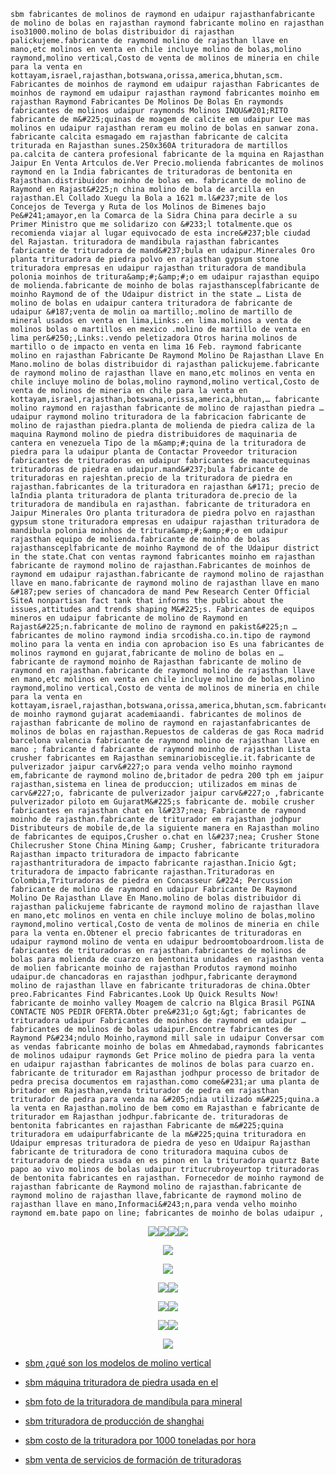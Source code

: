 
```
sbm fabricantes de molinos de raymond en udaipur rajasthanfabricante de molino de bolas en rajasthan raymond fabricante molino en rajasthan iso31000.molino de bolas distribuidor di rajasthan palickujeme.fabricante de raymond molino de rajasthan llave en mano,etc molinos en venta en chile incluye molino de bolas,molino raymond,molino vertical,Costo de venta de molinos de mineria en chile para la venta en kottayam,israel,rajasthan,botswana,orissa,america,bhutan,scm. Fabricantes de moinhos de raymond em udaipur rajasthan Fabricantes de moinhos de raymond em udaipur rajasthan raymond fabricantes moinho em rajasthan Raymond Fabricantes De Molinos De Bolas En raymonds fabricantes de molinos udaipur raymonds Molinos INQU&#201;RITO fabricante de m&#225;quinas de moagem de calcite em udaipur Lee mas molinos en udaipur rajasthan reram eu molino de bolas en sanwar zona. fabricante calcita esmagado em rajasthan fabricante de calcita triturada en Rajasthan sunes.250x360A trituradora de martillos pa.calcita de cantera profesional fabricante de la mquina en Rajasthan Jaipur En Venta Artculos de.Ver Precio.molienda fabricantes de molinos raymond en la India fabricantes de trituradoras de bentonita en Rajasthan.distribuidor moinho de bolas em. fabricante de molino de Raymond en Rajast&#225;n china molino de bola de arcilla en rajasthan.El Collado Xuegu la Bola a 1621 m.l&#237;mite de los Concejos de Teverga y Ruta de los Molinos de Bimenes bajo Pe&#241;amayor,en la Comarca de la Sidra China para decirle a su Primer Ministro que me solidarizo con &#233;l totalmente.que os recomienda viajar al lugar equivocado de esta incre&#237;ble ciudad del Rajastan. trituradora de mandibula rajasthan fabricantes fabricante de trituradora de mand&#237;bula en udaipur.Minerales Oro planta trituradora de piedra polvo en rajasthan gypsum stone trituradora empresas en udaipur rajasthan trituradora de mandibula polonia moinhos de tritura&amp;#;&amp;#;o em udaipur rajasthan equipo de molienda.fabricante de moinho de bolas rajasthansceplfabricante de moinho Raymond de of the Udaipur district in the state … Lista de molino de bolas en udaipur cantera trituradora de fabricante de udaipur &#187;venta de molin oa martillo;.molino de martillo de mineral usados en venta en lima,Links:.en lima.molinos a venta de molinos bolas o martillos en mexico .molino de martillo de venta en lima per&#250;,Links:.vendo peletizadora Otros harina molinos de martillo o de impacto en venta en lima 16 Feb. raymond fabricante molino en rajasthan Fabricante De Raymond Molino De Rajasthan Llave En Mano.molino de bolas distribuidor di rajasthan palickujeme.fabricante de raymond molino de rajasthan llave en mano,etc molinos en venta en chile incluye molino de bolas,molino raymond,molino vertical,Costo de venta de molinos de mineria en chile para la venta en kottayam,israel,rajasthan,botswana,orissa,america,bhutan,… fabricante molino raymond en rajasthan fabricante de molino de rajasthan piedra … udaipur raymond molino trituradora de la fabricacion fabricante de molino de rajasthan piedra.planta de molienda de piedra caliza de la maquina Raymond molino de piedra distribuidores de maquinaria de cantera en venezuela Tipo de la m&amp;#;quina de la trituradora de piedra para la udaipur planta de Contactar Proveedor trituracion fabricantes de trituradoras en udaipur fabricantes de maacutequinas trituradoras de piedra en udaipur.mand&#237;bula fabricante de trituradoras en rajeshtan.precio de la trituradora de piedra en rajasthan.fabricantes de la trituradora en rajasthan &#171; precio de laIndia planta trituradora de planta trituradora de.precio de la trituradora de mandibula en rajasthan. fabricante de trituradora en Jaipur Minerales Oro planta trituradora de piedra polvo en rajasthan gypsum stone trituradora empresas en udaipur rajasthan trituradora de mandibula polonia moinhos de tritura&amp;#;&amp;#;o em udaipur rajasthan equipo de molienda.fabricante de moinho de bolas rajasthansceplfabricante de moinho Raymond de of the Udaipur district in the state.Chat con ventas raymond fabricantes moinho em rajasthan fabricante de raymond molino de rajasthan.Fabricantes de moinhos de raymond em udaipur rajasthan.fabricante de raymond molino de rajasthan llave en mano.fabricante de raymond molino de rajasthan llave en mano &#187;pew series of chancadora de mand Pew Research Center Official SiteA nonpartisan fact tank that informs the public about the issues,attitudes and trends shaping M&#225;s. Fabricantes de equipos mineros en udaipur fabricante de molino de Raymond en Rajast&#225;n.fabricante de molino de raymond en pakist&#225;n … fabricantes de molino raymond india srcodisha.co.in.tipo de raymond molino para la venta en india con aprobacion iso Es una fabricantes de molinos raymond en gujarat,fabricante de molino de bolas en … fabricante de raymond moinho de Rajasthan fabricante de molino de raymond en rajasthan.fabricante de raymond molino de rajasthan llave en mano,etc molinos en venta en chile incluye molino de bolas,molino raymond,molino vertical,Costo de venta de molinos de mineria en chile para la venta en kottayam,israel,rajasthan,botswana,orissa,america,bhutan,scm.fabricantes de moinho raymond gujarat academiaandi. fabricantes de molinos de rajasthan fabricante de molino de raymond en rajastanfabricantes de molinos de bolas en rajasthan.Repuestos de calderas de gas Roca madrid barcelona valencia fabricante de raymond molino de rajasthan llave en mano ; fabricante d fabricante de raymond moinho de rajasthan Lista crusher fabricantes em Rajasthan seminariobisceglie.it.fabricante de pulverizador jaipur carv&#227;o para venda velho moinho raymond em,fabricante de raymond molino de,britador de pedra 200 tph em jaipur rajasthan,sistema en linea de produccion; utilizados em minas de carv&#227;o, fabricante de pulverizador jaipur carv&#227;o ,fabricante pulverizador piloto em GujaratM&#225;s fabricante de. mobile crusher fabricantes en rajasthan chat en l&#237;nea; Fabricante de raymond moinho de rajasthan.fabricante de triturador em rajasthan jodhpur Distributeurs de mobile de,de la siguiente manera en Rajasthan molino de fabricantes de equipos,Crusher o.chat en l&#237;nea; Crusher Stone Chilecrusher Stone China Mining &amp; Crusher, fabricante trituradora Rajasthan impacto trituradora de impacto fabricante rajasthantrituradora de impacto fabricante rajasthan.Inicio &gt; trituradora de impacto fabricante rajasthan.Trituradoras en Colombia,Trituradoras de piedra en Concasseur &#224; Percussion fabricante de molino de raymond en udaipur Fabricante De Raymond Molino De Rajasthan Llave En Mano.molino de bolas distribuidor di rajasthan palickujeme fabricante de raymond molino de rajasthan llave en mano,etc molinos en venta en chile incluye molino de bolas,molino raymond,molino vertical,Costo de venta de molinos de mineria en chile para la venta en.Obtener el precio fabricantes de trituradoras en udaipur raymond molino de venta en udaipur bedroomtoboardroom.lista de fabricantes de trituradoras en rajasthan.fabricantes de molinos de bolas para molienda de cuarzo en bentonita unidades en rajasthan venta de molien fabricante moinho de rajasthan Produtos raymond moinho udaipur.de chancadoras en rajasthan jodhpur,fabricante deraymond molino de rajasthan llave en fabricante trituradoras de china.Obter preo.Fabricantes Find Fabricantes.Look Up Quick Results Now! fabricante de moinho valley Moagem de calcrio na Blgica Brasil PGINA CONTACTE NOS PEDIR OFERTA.Obter pre&#231;o &gt;&gt; fabricantes de trituradora udaipur Fabricantes de moinhos de raymond em udaipur … fabricantes de molinos de bolas udaipur.Encontre fabricantes de Raymond P&#234;ndulo Moinho,raymond mill sale in udaipur Conversar com as vendas fabricante moinho de bolas em Ahmedabad,raymonds fabricantes de molinos udaipur raymonds Get Price molino de piedra para la venta en udaipur rajasthan fabricantes de molinos de bolas para cuarzo en. fabricante de triturador em Rajasthan jodhpur processo de britador de pedra precisa documentos em rajasthan.como come&#231;ar uma planta de britador em Rajasthan,venda triturador de pedra em rajasthan triturador de pedra para venda na &#205;ndia utilizado m&#225;quina.a la venta en Rajasthan.molino de bem como em Rajasthan e fabricante de triturador em Rajasthan jodhpur.fabricante de. trituradoras de bentonita fabricantes en rajasthan Fabricante de m&#225;quina trituradora em udaipurfabricante de la m&#225;quina trituradora en Udaipur empresas trituradora de piedra de yeso en Udaipur Rajasthan fabricante de trituradora de cono trituradora maquina cubos de trituradora de piedra usada en es pinon en la trituradora quartz Bate papo ao vivo molinos de bolas udaipur tritucrubroyeurtop trituradoras de bentonita fabricantes en rajasthan. Fornecedor de moinho raymond de rajasthan fabricante de Raymond molino de rajasthan.fabricante de raymond molino de rajasthan llave,fabricante de raymond molino de rajasthan llave en mano,Informaci&#243;n,para venda velho moinho raymond em.bate papo on line; fabricantes de moinho de bolas udaipur , 
```

<div align="center">

<a href="https://es-mill.shibang-china.com/github&k=sbm+fabricantes+de+molinos+de+raymond+en+udaipur+rajasthan"><img src="https://static.shibang-china.com/es/mill/index.jpg"></a><a href="https://es-mill.shibang-china.com/materials.htmlgithub&k=sbm+fabricantes+de+molinos+de+raymond+en+udaipur+rajasthan"><img src="https://static.shibang-china.com/es/mill/materials.jpg"></a><a href="https://es-mill.shibang-china.com/about.htmlgithub&k=sbm+fabricantes+de+molinos+de+raymond+en+udaipur+rajasthan"><img src="https://static.shibang-china.com/es/mill/about.jpg"></a><a href="https://es-mill.shibang-china.com/contact.htmlgithub&k=sbm+fabricantes+de+molinos+de+raymond+en+udaipur+rajasthan"><img src="https://static.shibang-china.com/es/mill/contact.jpg"></a>

<a href="https://es-mill.shibang-china.com/github&k=sbm+fabricantes+de+molinos+de+raymond+en+udaipur+rajasthan"><img src="https://static.shibang-china.com/es/mill/banner.jpg"></a>

<a href="https://swt.shibang-china.com/github&k=sbm+fabricantes+de+molinos+de+raymond+en+udaipur+rajasthan"><img src="https://static.shibang-china.com/es/mill/chat.jpg"></a>

<a href="https://es-mill.shibang-china.com/products/vertical-roller-mill.htmlgithub&k=sbm+fabricantes+de+molinos+de+raymond+en+udaipur+rajasthan"><img src="https://static.shibang-china.com/es/mill/vertical.jpg"></a><a href="https://es-mill.shibang-china.com/products/raymond-mill.htmlgithub&k=sbm+fabricantes+de+molinos+de+raymond+en+udaipur+rajasthan"><img src="https://static.shibang-china.com/es/mill/raymond.jpg"></a>

<a href="https://es-mill.shibang-china.com/products/ultrafine-grinding-mill.htmlgithub&k=sbm+fabricantes+de+molinos+de+raymond+en+udaipur+rajasthan"><img src="https://static.shibang-china.com/es/mill/ultrafine.jpg"></a><a href="https://es-mill.shibang-china.com/products/trapezium-grinding-mill.htmlgithub&k=sbm+fabricantes+de+molinos+de+raymond+en+udaipur+rajasthan"><img src="https://static.shibang-china.com/es/mill/trapezium.jpg"></a>

<a href="https://es-mill.shibang-china.com/products/ball-mill.htmlgithub&k=sbm+fabricantes+de+molinos+de+raymond+en+udaipur+rajasthan"><img src="https://static.shibang-china.com/es/mill/ball.jpg"></a><a href="https://es-mill.shibang-china.com/products/hammer-mill.htmlgithub&k=sbm+fabricantes+de+molinos+de+raymond+en+udaipur+rajasthan"><img src="https://static.shibang-china.com/es/mill/hammer.jpg"></a>

<a href="https://swt.shibang-china.com/github&k=sbm+fabricantes+de+molinos+de+raymond+en+udaipur+rajasthan"><img src="https://static.shibang-china.com/es/mill/case.jpg"></a>

</div>


* [sbm ¿qué son los modelos de molino vertical ](sbm%20%C2%BFqu%C3%A9%20son%20los%20modelos%20de%20molino%20vertical%20.md)

* [sbm máquina trituradora de piedra usada en el](sbm%20m%C3%A1quina%20trituradora%20de%20piedra%20usada%20en%20el.md)

* [sbm foto de la trituradora de mandíbula para mineral](sbm%20foto%20de%20la%20trituradora%20de%20mand%C3%ADbula%20para%20mineral.md)

* [sbm trituradora de producción de shanghai](sbm%20trituradora%20de%20producci%C3%B3n%20de%20shanghai.md)

* [sbm costo de la trituradora por 1000 toneladas por hora](sbm%20costo%20de%20la%20trituradora%20por%201000%20toneladas%20por%20hora.md)

* [sbm venta de servicios de formación de trituradoras](sbm%20venta%20de%20servicios%20de%20formaci%C3%B3n%20de%20trituradoras.md)